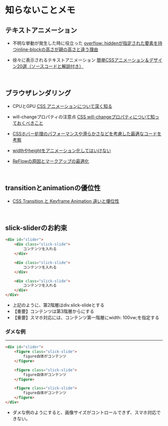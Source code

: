 # 知らないことメモ
## テキストアニメーション
- 不明な挙動が発生した時に役立った [overflow: hiddenが指定された要素を持つinline-blockの高さが親の高さと違う理由](https://ja.stackoverflow.com/questions/2603/overflow-hidden%e3%81%8c%e6%8c%87%e5%ae%9a%e3%81%95%e3%82%8c%e3%81%9f%e8%a6%81%e7%b4%a0%e3%82%92%e6%8c%81%e3%81%a4inline-block%e3%81%ae%e9%ab%98%e3%81%95%e3%81%8c%e8%a6%aa%e3%81%ae%e9%ab%98%e3%81%95%e3%81%a8%e9%81%95%e3%81%86%e7%90%86%e7%94%b1)  

- 徐々に表示されるテキストアニメーション [簡単CSSアニメーション＆デザイン20選（ソースコードと解説付き）](https://baigie.me/officialblog/2021/02/25/css-tips-1/)

<br>

## ブラウザレンダリング
- CPUとGPU [CSS アニメーションについて深く知る](https://qiita.com/yuki153/items/9aac0e5c8d7230a7bbe2#transform-translatex0-%E3%81%AE%E9%81%A9%E5%BF%9C)  
- will-changeプロパティの注意点 [CSS will-changeプロパティについて知っておくべきこと](https://dev.opera.com/articles/ja/css-will-change-property/)
- [CSSホバー処理のパフォーマンスや滑らかさなどを考慮した最適なコードを考察](https://qiita.com/watamura/items/998a8e34c1e1f7504fdd)
- [widthやheightをアニメーション化してはいけない](https://zenn.dev/solo/articles/29b29db9f9a7d0)

- [ReFlowの原因とマークアップの最適化](https://engineering.linecorp.com/ja/blog/reflow-and-markup-optimization/)

<br>

## transitionとanimationの優位性
- [CSS Transition と Keyframe Animation 違いと優位性](http://better-than-i-was-yesterday.com/css-transition-and-css-animation/)

<br>

## slick-sliderのお約束  
```html
<div id="slider">
	<div class="slick-slide">
		コンテンツを入れる
	</div>

	<div class="slick-slide">
		コンテンツを入れる
	</div>

	<div class="slick-slide">
		コンテンツを入れる
	</div>
</div>
```
- 上記のように、第2階層はdiv.slick-slideとする
- 【重要】コンテンツは第3階層からにする  
- 【重要】スマホ対応には、コンテンツ第一階層にwidth: 100vw;を指定する

### ダメな例  
---
```html
<div id="slider">
	<figure class="slick-slide">
		figure自体がコンテンツ
	</figure>

	<figure class="slick-slide">
		figure自体がコンテンツ
	</figure>

	<figure class="slick-slide">
		figure自体がコンテンツ
	</figure>
</div>
```
- ダメな例のようにすると、画像サイズがコントロールできず、スマホ対応できない。